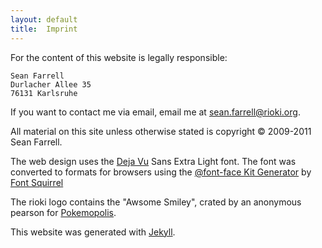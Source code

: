 ```yaml
---
layout: default
title:  Imprint
---
```

For the content of this website is legally responsible:

    Sean Farrell
    Durlacher Allee 35
    76131 Karlsruhe
    
If you want to contact me via email, email me at [sean.farrell@rioki.org][6].

All material on this site unless otherwise stated is copyright 
&copy; 2009-2011 Sean Farrell. 

The web design uses the [Deja Vu][1] Sans Extra Light font. The font was 
converted to formats for browsers using the [@font-face Kit Generator][2] by 
[Font Squirrel][3]

The rioki logo contains the "Awsome Smiley", crated by an anonymous pearson
for [Pokemopolis][4].

This website was generated with [Jekyll][5].

[1]: http://dejavu-fonts.org
[2]: http://www.fontsquirrel.com/fontface/generator
[3]: http://www.fontsquirrel.com
[4]: http://pokemopolis.net
[5]: https://github.com/mojombo/jekyll
[6]: sean.farrell@rioki.org